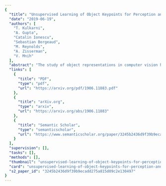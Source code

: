 ```yaml
---
{
  "title": "Unsupervised Learning of Object Keypoints for Perception and Control",
  "date": "2019-06-19",
  "authors": [
    "T. Kulkarni",
    "A. Gupta",
    "Catalin Ionescu",
    "Sebastian Borgeaud",
    "M. Reynolds",
    "A. Zisserman",
    "V. Mnih"
  ],
  "abstract": "The study of object representations in computer vision has primarily focused on developing representations that are useful for image classification, object detection, or semantic segmentation as downstream tasks. In this work we aim to learn object representations that are useful for control and reinforcement learning (RL). To this end, we introduce Transporter, a neural network architecture for discovering concise geometric object representations in terms of keypoints or image-space coordinates. Our method learns from raw video frames in a fully unsupervised manner, by transporting learnt image features between video frames using a keypoint bottleneck. The discovered keypoints track objects and object parts across long time-horizons more accurately than recent similar methods. Furthermore, consistent long-term tracking enables two notable results in control domains -- (1) using the keypoint co-ordinates and corresponding image features as inputs enables highly sample-efficient reinforcement learning; (2) learning to explore by controlling keypoint locations drastically reduces the search space, enabling deep exploration (leading to states unreachable through random action exploration) without any extrinsic rewards.",
  "links": [
    {
      "title": "PDF",
      "type": "pdf",
      "url": "https://arxiv.org/pdf/1906.11883.pdf"
    },
    {
      "title": "arXiv.org",
      "type": "arxiv",
      "url": "https://arxiv.org/abs/1906.11883"
    },
    {
      "title": "Semantic Scholar",
      "type": "semanticscholar",
      "url": "https://www.semanticscholar.org/paper/3245b2436d9f39b9ecadd275a815d09c2e130497"
    }
  ],
  "supervision": [],
  "tasks": [],
  "methods": [],
  "thumbnail": "unsupervised-learning-of-object-keypoints-for-perception-and-control-thumb.jpg",
  "card": "unsupervised-learning-of-object-keypoints-for-perception-and-control-card.jpg",
  "s2_paper_id": "3245b2436d9f39b9ecadd275a815d09c2e130497"
}
---
```


